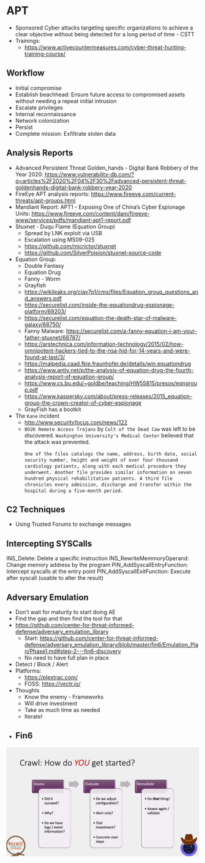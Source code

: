 # APT

- Sponsored Cyber attacks targeting specific organizations to achieve a clear objective without being detected for a long period of time - CSTT
- Trainings:
  - <https://www.activecountermeasures.com/cyber-threat-hunting-training-course/>

## Workflow 

- Initial compromise
- Establish beachhead: Ensure future access to compromised assets without needing a repeat initial intrusion
- Escalate privileges
- Internal reconnaissance
- Network colonization
- Persist
- Complete mission: Exfiltrate stolen data

## Analysis Reports 

- Advanced Persistent Threat Golden_hands - Digital Bank Robbery of the Year 2020: <https://www.vulnerability-db.com/?q=articles%2F2020%2F04%2F30%2Fadvanced-persistent-threat-goldenhands-digital-bank-robbery-year-2020>
- FireEye APT analysis reports: <https://www.fireeye.com/current-threats/apt-groups.html>
- Mandiant Report: APT1 - Exposing One of China’s Cyber Espionage Units: <https://www.fireeye.com/content/dam/fireeye-www/services/pdfs/mandiant-apt1-report.pdf>
- Stuxnet - Duqu Flame (Equation Group)
  - Spread by LNK exploit via USB
  - Escalation using MS09-025
  - <https://github.com/micrictor/stuxnet>
  - <https://github.com/SilverPoision/stuxnet-source-code>
- Equation Group: 
  - Double Fantasy
  - Equation Drug
  - Fanny - Worm 
  - Grayfish 
  - <https://wikileaks.org/ciav7p1/cms/files/Equation_group_questions_and_answers.pdf>
  - <https://securelist.com/inside-the-equationdrug-espionage-platform/69203/>
  - <https://securelist.com/equation-the-death-star-of-malware-galaxy/68750/>
  - Fanny Malware: <https://securelist.com/a-fanny-equation-i-am-your-father-stuxnet/68787/>
  - <https://arstechnica.com/information-technology/2015/02/how-omnipotent-hackers-tied-to-the-nsa-hid-for-14-years-and-were-found-at-last/3/>
  - <https://malpedia.caad.fkie.fraunhofer.de/details/win.equationdrug>
  - <https://www.antiy.net/p/the-analysis-of-equation-drug-the-fourth-analysis-report-of-equation-group/>
  - <https://www.cs.bu.edu/~goldbe/teaching/HW55815/presos/eqngroup.pdf>
  - <https://www.kaspersky.com/about/press-releases/2015_equation-group-the-crown-creator-of-cyber-espionage>
  - GrayFish has a bootkit 
- The `Kane` incident 
  - <http://www.securityfocus.com/news/122>
  - `BO2K Remote Access Trojans` by `Cult of the Dead Cow` was left to be discovered. `Washington University's Medical Center` believed that the attack was prevented. 
    ```
    One of the files catalogs the name, address, birth date, social security number, height and weight of over four thousand cardiology patients, along with each medical procedure they underwent. Another file provides similar information on seven hundred physical rehabilitation patients. A third file chronicles every admission, discharge and transfer within the hospital during a five-month period.
    ```


## C2 Techniques

- Using Trusted Forums to exchange messages 

## Intercepting SYSCalls

INS_Delete: Delete a specific instruction
INS_RewriteMemmoryOperand: Change memory address by the program
PIN_AddSyscallEntryFunction: Intercept syscalls at the entry point 
PIN_AddSyscallExitFunction: Execute after syscall (usable to alter the result)

## Adversary Emulation

- Don't wait for maturity to start doing AE
- Find the gap and then find the tool for that
- <https://github.com/center-for-threat-informed-defense/adversary_emulation_library>
  - Start: <https://github.com/center-for-threat-informed-defense/adversary_emulation_library/blob/master/fin6/Emulation_Plan/Phase1.md#step-2---fin6-discovery>
  - No need to have full plan in place
- Detect / Block / Alert
- Platforms:
  - <https://plextrac.com/>
  - FOSS: <https://vectr.io/>
- Thoughts
  - Know the enemy - Frameworks 
  - Will drive investment
  - Take as much time as needed
  - Iterate!
- Fin6
  - 

![](_assets/2020-10-22-22-07-03.png)

